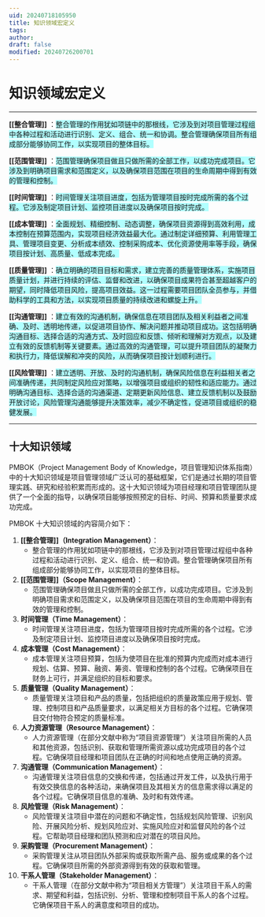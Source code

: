 ```yaml
---
uid: 20240718105950
title: 知识领域宏定义
tags: 
author: 
draft: false
modified: 20240726200701
---
```


# 知识领域宏定义

---

**[[整合管理]]** ：<span style="background:#b1ffff">整合管理的作用犹如项链中的那根线，它涉及到对项目管理过程组中各种过程和活动进行识别、定义、组合、统一和协调。整合管理确保项目所有组成部分能够协同工作，以实现项目的整体目标。</span>

**[[范围管理]]** ：<span style="background:#b1ffff">范围管理确保项目做且只做所需的全部工作，以成功完成项目。它涉及到明确项目需求和范围定义，以及确保项目范围在项目的生命周期中得到有效的管理和控制。</span>

**[[时间管理]]** ：<span style="background:#b1ffff">时间管理关注项目进度，包括为管理项目按时完成所需的各个过程。它涉及制定项目计划、监控项目进度以及确保项目按时完成。</span>

**[[成本管理]]** ：<span style="background:#b1ffff">全面规划、精细控制、动态调整，确保项目资源得到高效利用，成本控制在预算范围内，实现项目经济效益最大化。通过制定详细预算、利用管理工具、管理项目变更、分析成本绩效、控制采购成本、优化资源使用率等手段，确保项目按计划、高质量、低成本完成。</span>

**[[质量管理]]** ：<span style="background:#b1ffff">确立明确的项目目标和需求，建立完善的质量管理体系，实施项目质量计划，并进行持续的评估、监督和改进，以确保项目成果符合甚至超越客户的期望，同时降低项目风险，提高项目效益。这一过程需要项目团队全员参与，并借助科学的工具和方法，以实现项目质量的持续改进和螺旋上升。</span>

**[[沟通管理]]** ：<span style="background:#b1ffff">建立有效的沟通机制，确保信息在项目团队及相关利益者之间准确、及时、透明地传递，以促进项目协作、解决问题并推动项目成功。这包括明确沟通目标、选择合适的沟通方式、及时回应和反馈、倾听和理解对方观点，以及建立有效的反馈机制等关键要素。通过高效的沟通管理，可以提升项目团队的凝聚力和执行力，降低误解和冲突的风险，从而确保项目按计划顺利进行。</span>

**[[风险管理]]** ：<span style="background:#b1ffff">建立透明、开放、及时的沟通机制，确保风险信息在利益相关者之间准确传递，共同制定风险应对策略，以增强项目或组织的韧性和适应能力。通过明确沟通目标、选择合适的沟通渠道、定期更新风险信息、建立反馈机制以及鼓励开放讨论，风险管理沟通能够提升决策效率，减少不确定性，促进项目或组织的稳健发展。</span>

---

## 十大知识领域

PMBOK（Project Management Body of Knowledge，项目管理知识体系指南）中的十大知识领域是项目管理领域广泛认可的基础框架，它们是通过长期的项目管理实践、研究和经验积累而形成的。这十大知识领域为项目经理和项目管理团队提供了一个全面的指导，以确保项目能够按照预定的目标、时间、预算和质量要求成功完成。

PMBOK 十大知识领域的内容简介如下：

1. **[[整合管理]]（Integration Management）**：
    - 整合管理的作用犹如项链中的那根线，它涉及到对项目管理过程组中各种过程和活动进行识别、定义、组合、统一和协调。整合管理确保项目所有组成部分能够协同工作，以实现项目的整体目标。
2. **[[范围管理]]（Scope Management）**：
    - 范围管理确保项目做且只做所需的全部工作，以成功完成项目。它涉及到明确项目需求和范围定义，以及确保项目范围在项目的生命周期中得到有效的管理和控制。
3. **时间管理（Time Management）**：
    - 时间管理关注项目进度，包括为管理项目按时完成所需的各个过程。它涉及制定项目计划、监控项目进度以及确保项目按时完成。
4. **成本管理（Cost Management）**：
    - 成本管理关注项目预算，包括为使项目在批准的预算内完成而对成本进行规划、估算、预算、融资、筹资、管理和控制的各个过程。它确保项目在财务上可行，并满足组织的目标和要求。
5. **质量管理（Quality Management）**：
    - 质量管理关注项目和产品的质量，包括把组织的质量政策应用于规划、管理、控制项目和产品质量要求，以满足相关方目标的各个过程。它确保项目交付物符合预定的质量标准。
6. **人力资源管理（Resource Management）**：
    - 人力资源管理（在部分文献中称为“项目资源管理”）关注项目所需的人员和其他资源，包括识别、获取和管理所需资源以成功完成项目的各个过程。它确保项目经理和项目团队在正确的时间和地点使用正确的资源。
7. **沟通管理（Communication Management）**：
    - 沟通管理关注项目信息的交换和传递，包括通过开发工件，以及执行用于有效交换信息的各种活动，来确保项目及其相关方的信息需求得以满足的各个过程。它确保项目信息的准确、及时和有效传递。
8. **风险管理（Risk Management）**：
    - 风险管理关注项目中潜在的问题和不确定性，包括规划风险管理、识别风险、开展风险分析、规划风险应对、实施风险应对和监督风险的各个过程。它帮助项目经理和团队预测和应对潜在的项目风险。
9. **采购管理（Procurement Management）**：
    - 采购管理关注从项目团队外部采购或获取所需产品、服务或成果的各个过程。它确保项目所需的外部资源得到有效的获取和管理。
10. **干系人管理（Stakeholder Management）**：
    - 干系人管理（在部分文献中称为“项目相关方管理”）关注项目干系人的需求、期望和利益，包括识别、分析、管理和控制项目干系人的各个过程。它确保项目干系人的满意度和项目的成功。